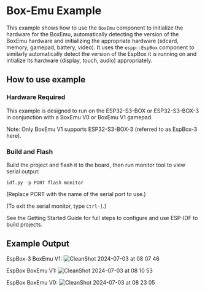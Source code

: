 # Box-Emu Example

This example shows how to use the `BoxEmu` component to initialize the hardware
for the BoxEmu, automatically detecting the version of the BoxEmu hardware and
initializing the appropriate hardware (sdcard, memory, gamepad, battery, video).
It uses the `espp::EspBox` component to similarly automatically detect the
version of the EspBox it is running on and intialize its hardware (display,
touch, audio) appropriately.

## How to use example

### Hardware Required

This example is designed to run on the ESP32-S3-BOX or ESP32-S3-BOX-3 in
conjunction with a BoxEmu V0 or BoxEmu V1 gamepad.

Note: Only BoxEmu V1 supports ESP32-S3-BOX-3 (referred to as EspBox-3 here).

### Build and Flash

Build the project and flash it to the board, then run monitor tool to view
serial output:

```
idf.py -p PORT flash monitor
```

(Replace PORT with the name of the serial port to use.)

(To exit the serial monitor, type ``Ctrl-]``.)

See the Getting Started Guide for full steps to configure and use ESP-IDF to build projects.

## Example Output

EspBox-3 BoxEmu V1:
![CleanShot 2024-07-03 at 08 07 46](https://github.com/esp-cpp/esp-box-emu/assets/213467/4bfecb69-683c-4cb5-9519-d9f731dd4b0d)

EspBox BoxEmu V1:
![CleanShot 2024-07-03 at 08 10 53](https://github.com/esp-cpp/esp-box-emu/assets/213467/0d089e01-fb73-4f08-a7c7-a6c0e5d1533a)

EspBox BoxEmu V0:
![CleanShot 2024-07-03 at 08 23 05](https://github.com/esp-cpp/esp-box-emu/assets/213467/38f277db-9a99-41e6-b047-adc51c299f30)

